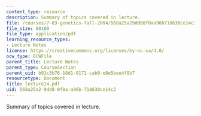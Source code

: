 ```yaml
---
content_type: resource
description: Summary of topics covered in lecture.
file: /courses/7-03-genetics-fall-2004/568a25a29dd80f0aa96b718638ce14c2_lecture14.pdf
file_size: 80100
file_type: application/pdf
learning_resource_types:
- Lecture Notes
license: https://creativecommons.org/licenses/by-nc-sa/4.0/
ocw_type: OCWFile
parent_title: Lecture Notes
parent_type: CourseSection
parent_uid: b91c3b76-18d1-0171-cab0-e0e5bee4f8b7
resourcetype: Document
title: lecture14.pdf
uid: 568a25a2-9dd8-0f0a-a96b-718638ce14c2
---
```

Summary of topics covered in lecture.